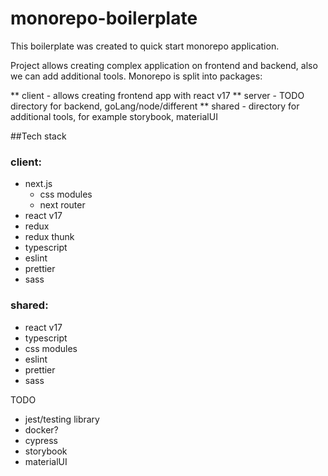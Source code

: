 # monorepo-boilerplate

This boilerplate was created to quick start monorepo application.

Project allows creating complex application on frontend and backend, also we can add additional tools.
Monorepo is split into packages:

** client - allows creating frontend app with react v17
** server - TODO directory for backend, goLang/node/different
\*\* shared - directory for additional tools, for example storybook, materialUI

##Tech stack

### client:

- next.js
  - css modules
  - next router
- react v17
- redux
- redux thunk
- typescript
- eslint
- prettier
- sass

### shared:
- react v17
- typescript
- css modules
- eslint
- prettier
- sass


TODO

- jest/testing library
- docker?
- cypress
- storybook
- materialUI
